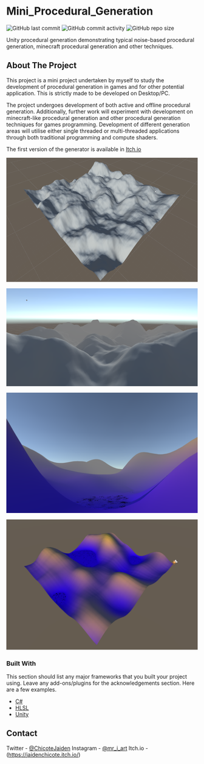 # Mini_Procedural_Generation

![GitHub last commit](https://img.shields.io/github/last-commit/jChicote/Mini_Procedural_Generation)
![GitHub commit activity](https://img.shields.io/github/commit-activity/w/jChicote/Mini_Procedural_Generation)
![GitHub repo size](https://img.shields.io/github/repo-size/jChicote/Mini_Procedural_Generation)

Unity procedural generation demonstrating typical noise-based procedural generation, minecraft procedural generation and other techniques.

<!-- ABOUT THE PROJECT -->
## About The Project

This project is a mini project undertaken by myself to study the development of procedural generation in games and for other potential application. This is strictly made to be developed on Desktop/PC. 

The project undergoes development of both active and offline procedural generation. Additionally, further work will experiment with development on minecraft-like procedural generation and other procedural generation techniques for games programming. Development of different generation areas will utilise either single threaded or multi-threaded applications through both traditional programming and compute shaders.

The first version of the generator is available in [Itch.io](https://jaidenchicote.itch.io/mini-procedural-generation)

![Example Photo 1](images/offline-tile-overview.png "Offline Tile Overview")

![Example Photo 2](images/landscape-tile-view.png "Landscape Tile view")

![Example Photo 3](images/heightmap_ground.png "Height Shader View")

![Example Photo 4](images/heightmap_aerial.png "Height Shader Aerial")

### Built With

This section should list any major frameworks that you built your project using. Leave any add-ons/plugins for the acknowledgements section. Here are a few examples.
* [C#](https://docs.microsoft.com/en-us/dotnet/csharp/)
* [HLSL](https://docs.microsoft.com/en-us/windows/win32/direct3dhlsl/dx-graphics-hlsl)
* [Unity](https://unity.com/)


<!-- CONTACT -->
## Contact

Twitter - [@ChicoteJaiden](https://twitter.com/ChicoteJaiden)
Instagram - [@mr_i_art](https://www.instagram.com/mr_i_art/)
Itch.io - (https://jaidenchicote.itch.io/)
